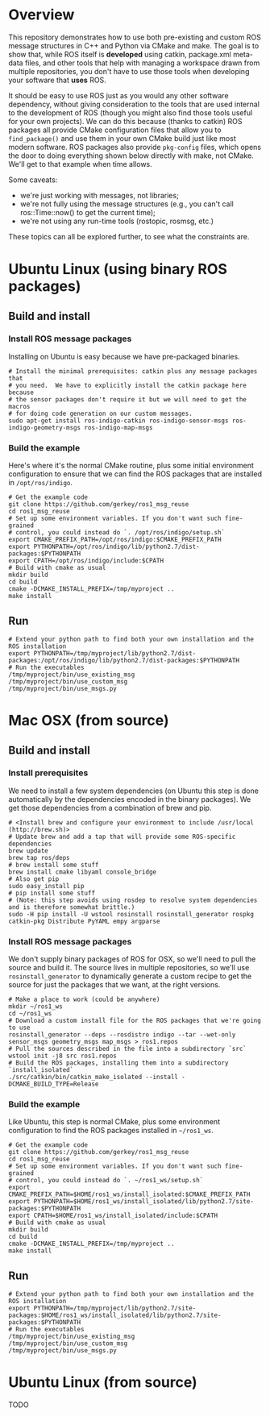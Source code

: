 # Overview

This repository demonstrates how to use both pre-existing and custom ROS message
structures in C++ and Python via CMake and make. The goal is to show that,
while ROS itself is **developed** using catkin, package.xml meta-data
files, and other tools that help with managing a workspace drawn from
multiple repositories, you don't have to use those tools when developing
your software that **uses** ROS.

It should be easy to use ROS just as you
would any other software dependency, without giving consideration to the
tools that are used internal to the development of ROS (though you might also find those tools useful for your own projects). We can do this because (thanks to catkin) ROS packages all provide CMake configuration files that allow you to `find_package()` and use them in your own CMake build just like most modern software. ROS packages also provide `pkg-config` files, which opens the door to doing everything shown below directly with make, not CMake. We'll get to that example when time allows.

Some caveats:
* we're just working with messages, not libraries;
* we're not fully using the message structures (e.g., you can't call ros::Time::now() to get the current time);
* we're not using any run-time tools (rostopic, rosmsg, etc.)

These topics can all be explored further, to see what the constraints are.

# Ubuntu Linux (using binary ROS packages)

## Build and install

### Install ROS message packages
Installing on Ubuntu is easy because we have pre-packaged binaries.
~~~
# Install the minimal prerequisites: catkin plus any message packages that
# you need.  We have to explicitly install the catkin package here because
# the sensor packages don't require it but we will need to get the macros
# for doing code generation on our custom messages.
sudo apt-get install ros-indigo-catkin ros-indigo-sensor-msgs ros-indigo-geometry-msgs ros-indigo-map-msgs
~~~

### Build the example
Here's where it's the normal CMake routine, plus some initial
environment configuration to ensure that we can find the ROS packages that
are installed in `/opt/ros/indigo`.
~~~
# Get the example code
git clone https://github.com/gerkey/ros1_msg_reuse
cd ros1_msg_reuse
# Set up some environment variables. If you don't want such fine-grained
# control, you could instead do `. /opt/ros/indigo/setup.sh`
export CMAKE_PREFIX_PATH=/opt/ros/indigo:$CMAKE_PREFIX_PATH
export PYTHONPATH=/opt/ros/indigo/lib/python2.7/dist-packages:$PYTHONPATH
export CPATH=/opt/ros/indigo/include:$CPATH
# Build with cmake as usual
mkdir build
cd build
cmake -DCMAKE_INSTALL_PREFIX=/tmp/myproject ..
make install
~~~

## Run
~~~
# Extend your python path to find both your own installation and the ROS installation
export PYTHONPATH=/tmp/myproject/lib/python2.7/dist-packages:/opt/ros/indigo/lib/python2.7/dist-packages:$PYTHONPATH
# Run the executables
/tmp/myproject/bin/use_existing_msg
/tmp/myproject/bin/use_custom_msg
/tmp/myproject/bin/use_msgs.py
~~~

# Mac OSX (from source)

## Build and install

### Install prerequisites
We need to install a few system dependencies (on Ubuntu this step is done
automatically by the dependencies encoded in the binary packages). We get
those dependencies from a combination of brew and pip.
~~~
# <Install brew and configure your environment to include /usr/local (http://brew.sh)>
# Update brew and add a tap that will provide some ROS-specific dependencies
brew update
brew tap ros/deps
# brew install some stuff
brew install cmake libyaml console_bridge
# Also get pip
sudo easy_install pip
# pip install some stuff
# (Note: this step avoids using rosdep to resolve system dependencies and is therefore somewhat brittle.)
sudo -H pip install -U wstool rosinstall rosinstall_generator rospkg catkin-pkg Distribute PyYAML empy argparse
~~~

### Install ROS message packages
We don't supply binary packages of ROS for OSX, so we'll need to pull the
source and build it. The source lives in multiple repositories, so we'll use `rosinstall_generator` to dynamically
generate a custom recipe to get the source for just the packages that we
want, at the right versions.
~~~
# Make a place to work (could be anywhere)
mkdir ~/ros1_ws
cd ~/ros1_ws
# Download a custom install file for the ROS packages that we're going to use
rosinstall_generator --deps --rosdistro indigo --tar --wet-only sensor_msgs geometry_msgs map_msgs > ros1.repos
# Pull the sources described in the file into a subdirectory `src`
wstool init -j8 src ros1.repos
# Build the ROS packages, installing them into a subdirectory `install_isolated`
./src/catkin/bin/catkin_make_isolated --install -DCMAKE_BUILD_TYPE=Release
~~~

### Build the example
Like Ubuntu, this step is normal CMake, plus some environment configuration
to find the ROS packages installed in `~/ros1_ws`.
~~~
# Get the example code
git clone https://github.com/gerkey/ros1_msg_reuse
cd ros1_msg_reuse
# Set up some environment variables. If you don't want such fine-grained
# control, you could instead do `. ~/ros1_ws/setup.sh`
export CMAKE_PREFIX_PATH=$HOME/ros1_ws/install_isolated:$CMAKE_PREFIX_PATH
export PYTHONPATH=$HOME/ros1_ws/install_isolated/lib/python2.7/site-packages:$PYTHONPATH
export CPATH=$HOME/ros1_ws/install_isolated/include:$CPATH
# Build with cmake as usual
mkdir build
cd build
cmake -DCMAKE_INSTALL_PREFIX=/tmp/myproject ..
make install
~~~

## Run
~~~
# Extend your python path to find both your own installation and the ROS installation
export PYTHONPATH=/tmp/myproject/lib/python2.7/site-packages:$HOME/ros1_ws/install_isolated/lib/python2.7/site-packages:$PYTHONPATH
# Run the executables
/tmp/myproject/bin/use_existing_msg
/tmp/myproject/bin/use_custom_msg
/tmp/myproject/bin/use_msgs.py
~~~

# Ubuntu Linux (from source)
TODO

